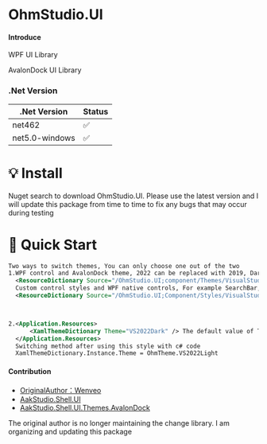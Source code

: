 # OhmStudio.UI

#### Introduce
WPF UI Library

AvalonDock UI Library

### .Net Version
|.Net Version   | Status  |
|  ----  | ----  |
| net462  | ✅ |
| net5.0-windows  | ✅ |

# 💡 Install
Nuget search to download OhmStudio.UI. Please use the latest version and I will update this package from time to time to fix any bugs that may occur during testing

# 🚀 Quick Start
``` xml
Two ways to switch themes, You can only choose one out of the two
1.WPF control and AvalonDock theme, 2022 can be replaced with 2019, DarkTheme can be replaced with LightTheme and BlueTheme
  <ResourceDictionary Source="/OhmStudio.UI;component/Themes/VisualStudio2022/DarkTheme.xaml" />
  Custom control styles and WPF native controls, For example SearchBar, CheckComboBox, CircularProgressBar, etc...
  <ResourceDictionary Source="/OhmStudio.UI;Component/Styles/VisualStudio.xaml" />



2.<Application.Resources>
      <XamlThemeDictionary Theme="VS2022Dark" /> The default value of Theme is VS2022Blue
  </Application.Resources>
  Switching method after using this style with c# code
  XamlThemeDictionary.Instance.Theme = OhmTheme.VS2022Light
```
#### Contribution

- [OriginalAuthor：Wenveo](https://www.bilibili.com/video/BV1yW4y1N7Zq/?spm_id_from=333.999.0.0)
- [AakStudio.Shell.UI](https://github.com/Wenveo/AakStudio.Shell.UI)
- [AakStudio.Shell.UI.Themes.AvalonDock](https://github.com/Wenveo/AakStudio.Shell.UI.Themes.AvalonDock)

The original author is no longer maintaining the change library. I am organizing and updating this package